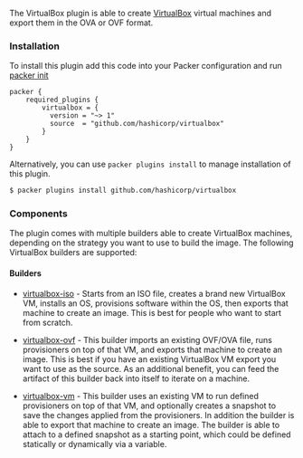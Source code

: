 
The VirtualBox plugin is able to create
[VirtualBox](https://www.virtualbox.org) virtual machines and export them in
the OVA or OVF format.

### Installation
To install this plugin add this code into your Packer configuration and run [packer init](/packer/docs/commands/init)

```hcl
packer {
    required_plugins {
        virtualbox = {
          version = "~> 1"
          source  = "github.com/hashicorp/virtualbox"
        }
    }
}
```

Alternatively, you can use `packer plugins install` to manage installation of this plugin.

```sh
$ packer plugins install github.com/hashicorp/virtualbox
```

### Components

The plugin comes with multiple builders able to create VirtualBox
machines, depending on the strategy you want to use to build the image. 
The following VirtualBox builders are supported:

#### Builders
- [virtualbox-iso](/packer/integrations/BrandonRomano/virtualbox/latest/components/builder/iso) - Starts from an ISO
  file, creates a brand new VirtualBox VM, installs an OS, provisions
  software within the OS, then exports that machine to create an image. This
  is best for people who want to start from scratch.

- [virtualbox-ovf](/packer/integrations/BrandonRomano/virtualbox/latest/components/builder/ovf) - This builder imports
  an existing OVF/OVA file, runs provisioners on top of that VM, and exports
  that machine to create an image. This is best if you have an existing
  VirtualBox VM export you want to use as the source. As an additional
  benefit, you can feed the artifact of this builder back into itself to
  iterate on a machine.

- [virtualbox-vm](/packer/integrations/BrandonRomano/virtualbox/latest/components/builder/vm) - This builder uses an
  existing VM to run defined provisioners on top of that VM, and optionally
  creates a snapshot to save the changes applied from the provisioners. In
  addition the builder is able to export that machine to create an image. The
  builder is able to attach to a defined snapshot as a starting point, which
  could be defined statically or dynamically via a variable.
